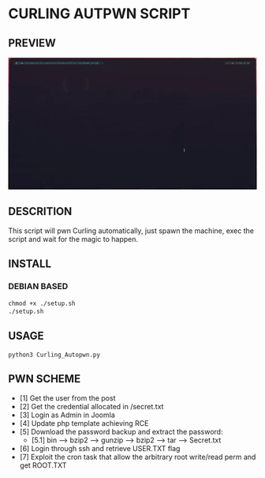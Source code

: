 # CURLING AUTPWN SCRIPT

## PREVIEW

![](./gif_preview/Curling_autopwn.gif)

## DESCRITION

This script will pwn Curling automatically, just spawn the machine, exec the script and wait for the magic to happen.

## INSTALL

### DEBIAN BASED
```
chmod +x ./setup.sh
./setup.sh
```
## USAGE

```
python3 Curling_Autopwn.py
```
## PWN SCHEME

- [1] Get the user from the post
- [2] Get the credential allocated in /secret.txt
- [3] Login as Admin in Joomla
- [4] Update php template achieving RCE
- [5] Download the password backup and extract the password:
    - [5.1] bin --> bzip2 --> gunzip --> bzip2 --> tar --> Secret.txt 
- [6] Login through ssh and retrieve USER.TXT flag
- [7] Exploit the cron task that allow the arbitrary root write/read perm and get ROOT.TXT

